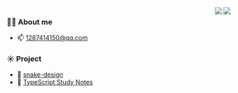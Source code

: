 <img align="right" src="https://github-readme-stats.vercel.app/api?username=nakeking&show_icons=true&icon_color=CE1D2D&text_color=718096&bg_color=ffffff&hide_title=true" />


<!--
**Nakeking/nakeking** is a ✨ _special_ ✨ repository because its `README.md` (this file) appears on your GitHub profile.
Here are some ideas to get you started:
- 🔭 I’m currently working on ...
- 🌱 I’m currently learning ...
- 👯 I’m looking to collaborate on ...
- 🤔 I’m looking for help with ...
- 💬 Ask me about ...
- 📫 How to reach me: ...
- 😄 Pronouns: ...
- ⚡ Fun fact: ...
-->

<img align="right" src="https://github-readme-stats.vercel.app/api?username=nakeking&show_icons=true&icon_color=CE1D2D&text_color=718096&bg_color=ffffff&hide_title=true" />

### 👨‍🚒 About me

- 📫  1287414150@qq.com


### ☀️ Project

- 🧰  [snake-design](https://github.com/nakeking/snake-design)
- 🎵  [TypeScript Study Notes](https://github.com/nakeking/TypeScript-Study-Notes)
